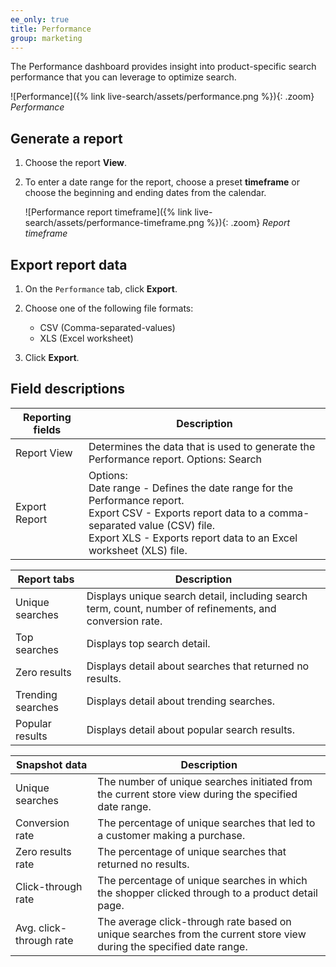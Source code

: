 ```yaml
---
ee_only: true
title: Performance
group: marketing
---
```


The Performance dashboard provides insight into product-specific search performance that you can leverage to optimize search.

![Performance]({% link live-search/assets/performance.png %}){: .zoom}
_Performance_

## Generate a report

1. Choose the report **View**.
1. To enter a date range for the report, choose a preset **timeframe** or choose the beginning and ending dates from the calendar.

   ![Performance report timeframe]({% link live-search/assets/performance-timeframe.png %}){: .zoom}
   _Report timeframe_

## Export report data

1.	On the `Performance` tab, click **Export**.
1. Choose one of the following file formats:

   - CSV (Comma-separated-values)
   - XLS (Excel worksheet)

1. Click **Export**.

## Field descriptions

|Reporting fields |Description|
|--- |--- |
|Report View |Determines the data that is used to generate the Performance report. Options: Search |
|Export Report |Options: <br />Date range - Defines the date range for the Performance report.<br />Export CSV - Exports report data to a comma-separated value (CSV) file.<br />Export XLS - Exports report data to an Excel worksheet (XLS) file.|

|Report tabs |Description|
|--- |--- |
|Unique searches |Displays unique search detail, including search term, count, number of refinements, and conversion rate.|
|Top searches |Displays top search detail. |
|Zero results |Displays detail about searches that returned no results. |
|Trending searches |Displays detail about trending searches. |
|Popular results |Displays detail about popular search results. |

|Snapshot data |Description|
|--- |--- |
|Unique searches |The number of unique searches initiated from the current store view during the specified date range. |
|Conversion rate |The percentage of unique searches that led to a customer making a purchase. |
|Zero results rate|The percentage of unique searches that returned no results. |
|Click-through rate|The percentage of unique searches in which the shopper clicked through to a product detail page. |
|Avg. click-through rate|The average click-through rate based on unique searches from the current store view during the specified date range. |
